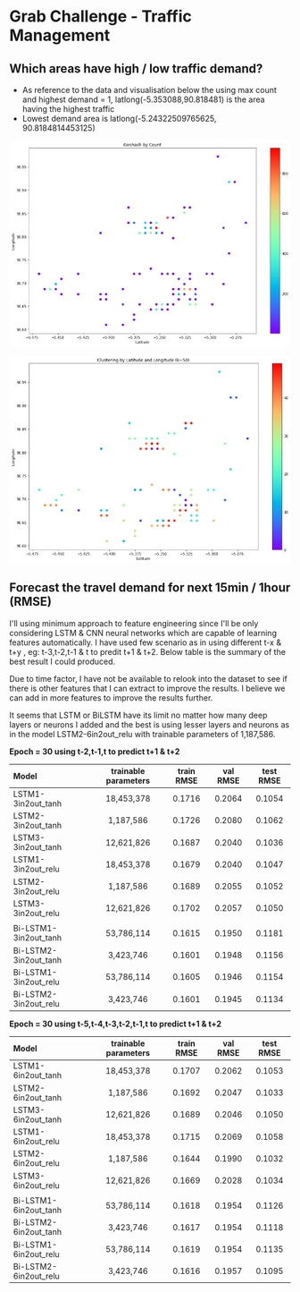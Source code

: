 # Grab Challenge - Traffic Management

## Which areas have high / low traffic demand?
- As reference to the data and visualisation below the using max count and highest demand = 1,  latlong(-5.353088,90.818481) is the area having the highest traffic
- Lowest demand area is latlong(-5.24322509765625, 90.8184814453125)

![High Demand Count Clustering](/diagram/geohash__High_demand_Count_clustering.png)

![High Demand COunt Clustering](/diagram/geohash_High_demand_clustering.png)

## Forecast the travel demand for next 15min / 1hour (RMSE)
I'll using minimum approach to feature engineering since I'll be only considering LSTM & CNN neural networks which are capable of learning features automatically. I have used few scenario as in using different t-x & t+y , eg: t-3,t-2,t-1 & t to predit t+1 & t+2. Below table is the summary of the best result I could produced.

Due to time factor, I have not be available to relook into the dataset to see if there is other features that I can extract to improve the results. I believe we can add in more features to improve the results further. 

It seems that LSTM or BiLSTM have its limit no matter how many deep layers or neurons I added and the best is using lesser layers and neurons as in the model LSTM2-6in2out_relu with trainable parameters of 1,187,586.

**Epoch = 30 using t-2,t-1,t to predict t+1 & t+2**

| Model | trainable parameters  | train RMSE | val RMSE | test RMSE |
| :------------ |:---------------:| :-----:| :-----:| :-----:|
| LSTM1-3in2out_tanh  | 18,453,378 | 0.1716 | 0.2064 | 0.1054 |
| LSTM2-3in2out_tanh  | 1,187,586  | 0.1726 | 0.2080 | 0.1062 |
| LSTM3-3in2out_tanh  | 12,621,826 | 0.1687 | 0.2040 | 0.1036 |
| LSTM1-3in2out_relu  | 18,453,378 | 0.1679 | 0.2040 | 0.1047 |
| LSTM2-3in2out_relu  | 1,187,586  | 0.1689 | 0.2055 | 0.1052 |
| LSTM3-3in2out_relu  | 12,621,826 | 0.1702 | 0.2057 | 0.1050 |
|                     |            |        |        |        |
| Bi-LSTM1-3in2out_tanh  | 53,786,114 | 0.1615 | 0.1950 | 0.1181 |
| Bi-LSTM2-3in2out_tanh  | 3,423,746  | 0.1601 | 0.1948 | 0.1156 |
| Bi-LSTM1-3in2out_relu  | 53,786,114 | 0.1605 | 0.1946 | 0.1154 |
| Bi-LSTM2-3in2out_relu  | 3,423,746  | 0.1601 | 0.1945 | 0.1134 |

**Epoch = 30 using t-5,t-4,t-3,t-2,t-1,t to predict t+1 & t+2**

| Model | trainable parameters  | train RMSE | val RMSE | test RMSE |
| :------------ |:---------------:| :-----:| :-----:| :-----:|
| LSTM1-6in2out_tanh  | 18,453,378 | 0.1707 | 0.2062 | 0.1053 |
| LSTM2-6in2out_tanh  | 1,187,586  | 0.1692 | 0.2047 | 0.1033 |
| LSTM3-6in2out_tanh  | 12,621,826 | 0.1689 | 0.2046 | 0.1050 |
| LSTM1-6in2out_relu  | 18,453,378 | 0.1715 | 0.2069 | 0.1058 |
| LSTM2-6in2out_relu  | 1,187,586  | 0.1644 | 0.1990 | 0.1032 |
| LSTM3-6in2out_relu  | 12,621,826 | 0.1669 | 0.2028 | 0.1034 |
|                     |            |        |        |        |
| Bi-LSTM1-6in2out_tanh  | 53,786,114 | 0.1618 | 0.1954 | 0.1126 |
| Bi-LSTM2-6in2out_tanh  | 3,423,746  | 0.1617 | 0.1954 | 0.1118 |
| Bi-LSTM1-6in2out_relu  | 53,786,114 | 0.1619 | 0.1954 | 0.1135 |
| Bi-LSTM2-6in2out_relu  | 3,423,746  | 0.1616 | 0.1957 | 0.1095 |


